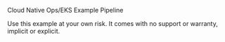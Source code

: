 Cloud Native Ops/EKS Example Pipeline

Use this example at your own risk.  It comes with no support or warranty, implicit or explicit.
